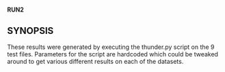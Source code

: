 #### RUN2

## SYNOPSIS

These results were generated by executing the thunder.py script on the 9 test files. 
Parameters for the script are hardcoded which could be tweaked around to get various different results on each of the datasets.
